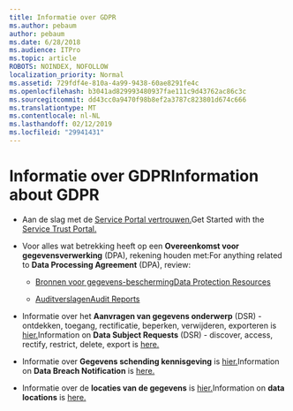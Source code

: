 ```yaml
---
title: Informatie over GDPR
ms.author: pebaum
author: pebaum
ms.date: 6/28/2018
ms.audience: ITPro
ms.topic: article
ROBOTS: NOINDEX, NOFOLLOW
localization_priority: Normal
ms.assetid: 729fdf4e-810a-4a99-9438-60ae8291fe4c
ms.openlocfilehash: b3041ad829993480937fae111c9d43762ac86c3c
ms.sourcegitcommit: dd43cc0a9470f98b8ef2a3787c823801d674c666
ms.translationtype: MT
ms.contentlocale: nl-NL
ms.lasthandoff: 02/12/2019
ms.locfileid: "29941431"
---
```

# <a name="information-about-gdpr"></a><span data-ttu-id="6a201-102">Informatie over GDPR</span><span class="sxs-lookup"><span data-stu-id="6a201-102">Information about GDPR</span></span>

- <span data-ttu-id="6a201-103">Aan de slag met de [Service Portal vertrouwen.](https://servicetrust.microsoft.com/ViewPage/GDPRGetStarted)</span><span class="sxs-lookup"><span data-stu-id="6a201-103">Get Started with the [Service Trust Portal.](https://servicetrust.microsoft.com/ViewPage/GDPRGetStarted)</span></span>
    
- <span data-ttu-id="6a201-104">Voor alles wat betrekking heeft op een **Overeenkomst voor gegevensverwerking** (DPA), rekening houden met:</span><span class="sxs-lookup"><span data-stu-id="6a201-104">For anything related to **Data Processing Agreement** (DPA), review:</span></span> 
    
  - [<span data-ttu-id="6a201-105">Bronnen voor gegevens-bescherming</span><span class="sxs-lookup"><span data-stu-id="6a201-105">Data Protection Resources</span></span>](https://servicetrust.microsoft.com/ViewPage/TrustDocuments)
    
  - [<span data-ttu-id="6a201-106">Auditverslagen</span><span class="sxs-lookup"><span data-stu-id="6a201-106">Audit Reports</span></span>](https://servicetrust.microsoft.com/ViewPage/MSComplianceGuide)
    
- <span data-ttu-id="6a201-107">Informatie over het **Aanvragen van gegevens onderwerp** (DSR) - ontdekken, toegang, rectificatie, beperken, verwijderen, exporteren is [hier.](https://docs.microsoft.com/microsoft-365/compliance/gdpr-dsr-office365)</span><span class="sxs-lookup"><span data-stu-id="6a201-107">Information on **Data Subject Requests** (DSR) - discover, access, rectify, restrict, delete, export is [here.](https://docs.microsoft.com/microsoft-365/compliance/gdpr-dsr-office365)</span></span>
    
- <span data-ttu-id="6a201-108">Informatie over **Gegevens schending kennisgeving** is [hier.](https://servicetrust.microsoft.com/ViewPage/GDPRBreach)</span><span class="sxs-lookup"><span data-stu-id="6a201-108">Information on **Data Breach Notification** is [here.](https://servicetrust.microsoft.com/ViewPage/GDPRBreach)</span></span>
    
- <span data-ttu-id="6a201-109">Informatie over de **locaties van de gegevens** is [hier.](https://products.office.com/where-is-your-data-located?ms.officeurl=datamaps&amp;geo=All#All)</span><span class="sxs-lookup"><span data-stu-id="6a201-109">Information on **data locations** is [here.](https://products.office.com/where-is-your-data-located?ms.officeurl=datamaps&amp;geo=All#All)</span></span>
    

